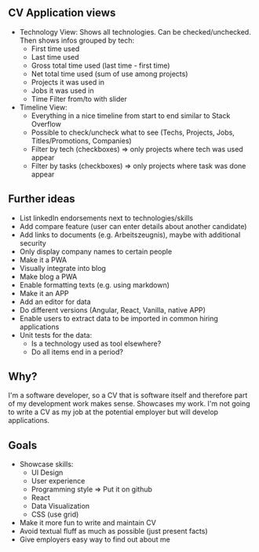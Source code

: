 ## CV Application views
* Technology View: Shows all technologies. Can be checked/unchecked. Then shows infos grouped by tech:
    * First time used
    * Last time used
    * Gross total time used (last time - first time)
    * Net total time used (sum of use among projects)
    * Projects it was used in
    * Jobs it was used in
    * Time Filter from/to with slider
* Timeline View:
    * Everything in a nice timeline from start to end similar to Stack Overflow
    * Possible to check/uncheck what to see (Techs, Projects, Jobs, Titles/Promotions, Companies)
    * Filter by tech (checkboxes) => only projects where tech was used appear
    * Filter by tasks (checkboxes) => only projects where task was done appear


## Further ideas
* List linkedIn endorsements next to technologies/skills
* Add compare feature (user can enter details about another candidate)
* Add links to documents (e.g. Arbeitszeugnis), maybe with additional security
* Only display company names to certain people
* Make it a PWA
* Visually integrate into blog
* Make blog a PWA
* Enable formatting texts (e.g. using markdown)
* Make it an APP
* Add an editor for data
* Do different versions (Angular, React, Vanilla, native APP)
* Enable users to extract data to be imported in common hiring applications
* Unit tests for the data:
  * Is a technology used as tool elsewhere?
  * Do all items end in a period?

## Why?
I'm a software developer, so a CV that is software itself and therefore part of my development work makes sense. Showcases my work.
I'm not going to write a CV as my job at the potential employer but will develop applications.

## Goals
* Showcase skills:
    * UI Design
    * User experience
    * Programming style => Put it on github
    * React
    * Data Visualization
    * CSS (use grid)
* Make it more fun to write and maintain CV
* Avoid textual fluff as much as possible (just present facts)
* Give employers easy way to find out about me
